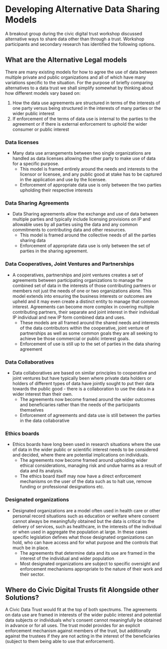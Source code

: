 # Developing Alternative Data Sharing Models

A breakout group during the civic digital trust workshop discussed alternative ways to share data other than through a trust. Workshop participants and secondary research has identified the following options. 

## What are the Alternative Legal models 

There are many existing models for how to agree the use of data between multiple private and public organizations and all of which have many variations specific to the situation.  For the purpose of briefly comparing alternatives to a data trust we shall simplify somewhat by thinking about how different models vary based on:

1. How the data use agreements are structured in terms of the interests of one party versus being structured in the interests of many parties or the wider public interest 
2. If enforcement of the terms of data use is internal to the parties to the agreement or if there is external enforcement to uphold the wider consumer or public interest

### **Data licenses** 

* Many data use arrangements between two single organizations are handled as data licenses allowing the other party to make use of data for a specific purpose. 
  * This model is framed entirely around the needs and interests to the licensor or licensee, and any public good at stake has to be captured in the application and use by the licensee.
  * Enforcement of appropriate data use is only between the two parties upholding their respective interests 

### **Data Sharing Agreements** 

* Data Sharing agreements allow the exchange and use of data between multiple parties and typically include licensing provisions on IP and allowable uses by all parties using the data and any common commitments to contributing data and other resources. 
  * This model is framed around the collective needs of all the parties sharing data 
  * Enforcement of appropriate data use is only between the set of parties in the sharing agreement.

### **Data Cooperatives, Joint Ventures and Partnerships**

* A cooperatives,  partnerships and joint ventures creates a set of agreements between participating organizations to manage the combined set of data in the interests of those contributing partners or members not just the needs of one or two organizations alone. This model extends into ensuring the business interests or outcomes are upheld and it may even create a distinct entity to manage that common interest. Agreements can become more complex in covering multiple contributing partners,  their separate and joint interest in their individual IP individual and new IP form combined data and uses.
  * These models are all framed around the shared needs and interests of the data contributors within the cooperative, joint venture of partnerships as well as some common goals they are all seeking to achieve be those commercial or public interest goals. 
  * Enforcement of use is still up to the set of parties in the data sharing agreement

### **Data Collaboratives** 

* Data collaboratives are based on similar principles to cooperative and joint ventures but have typically been where private data holders or holders of different types of data have jointly sought to put their data towards the public good - there is a collaboration to use the data in a wider interest than their own. 
  * The agreements now become framed around the wider outcomes and beneficiaries rather than the needs of the participants themselves 
  * Enforcement of agreements and data use is still between the parties in the data collaborative 

### **Ethics boards** 

* Ethics boards have long been used in research situations where the use of data in the wider public or scientific interest needs to be considered and decided, where there are potential implications on individuals. 
  * The agreements now become framed around upholding wider ethical considerations, managing risk and undue harms as a result of data and its analysis. 
  * The ethics board itself may now have a direct enforcement mechanisms on the user of the data such as to halt use, remove funding or professional designations etc. 

### **Designated organizations** 

* Designated organizations are a model often used in health care or other personal record situations such as education or welfare where consent cannot always be meaningfully obtained but the data is critical to the delivery of services, such as healthcare, in the interests of the individual or when used in aggregate the population at large. In these cases specific legislation defines what those designated organizations can hold, who can have access and for what purpose and the controls that much be in place. 
  * The agreements that determine data and its use are framed in the interest of the individual and wider population  
  * Most designated organizations are subject to specific oversight and enforcement mechanisms appropriate to the nature of their work and their sector. 

## Where do Civic Digital Trusts fit Alongside other Solutions?

A Civic Data Trust would fit at the top of both spectrums. The agreements on data use are framed in interests of the wider public interest and potential data subjects or individuals who's consent cannot meaningfully be obtained in advance or for all uses. The trust model provides for an explicit enforcement mechanism against members of the trust, but additionally against the trustees if they are not acting in the interest of the beneficiaries \(subject to them being able to use that enforcement\). 

## 




